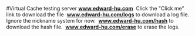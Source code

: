 #Virtual Cache testing server
**www.edward-hu.com**
​
Click the "Click me" link to download the file
​
**www.edward-hu.com/logs** to download a log file.
​
Ignore the nickname system for now.
​
**www.edward-hu.com/hash** to download the hash file.
​
**www.edward-hu.com/erase** to erase the logs.
